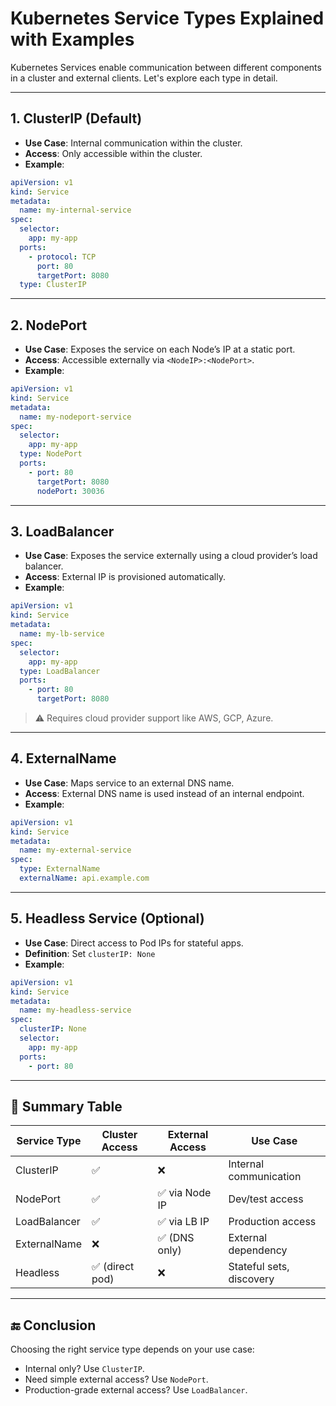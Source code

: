 
# Kubernetes Service Types Explained with Examples

Kubernetes Services enable communication between different components in a cluster and external clients. Let's explore each type in detail.

---

## 1. ClusterIP (Default)

- **Use Case**: Internal communication within the cluster.
- **Access**: Only accessible within the cluster.
- **Example**:

```yaml
apiVersion: v1
kind: Service
metadata:
  name: my-internal-service
spec:
  selector:
    app: my-app
  ports:
    - protocol: TCP
      port: 80
      targetPort: 8080
  type: ClusterIP
```

---

## 2. NodePort

- **Use Case**: Exposes the service on each Node’s IP at a static port.
- **Access**: Accessible externally via `<NodeIP>:<NodePort>`.
- **Example**:

```yaml
apiVersion: v1
kind: Service
metadata:
  name: my-nodeport-service
spec:
  selector:
    app: my-app
  type: NodePort
  ports:
    - port: 80
      targetPort: 8080
      nodePort: 30036
```

---

## 3. LoadBalancer

- **Use Case**: Exposes the service externally using a cloud provider’s load balancer.
- **Access**: External IP is provisioned automatically.
- **Example**:

```yaml
apiVersion: v1
kind: Service
metadata:
  name: my-lb-service
spec:
  selector:
    app: my-app
  type: LoadBalancer
  ports:
    - port: 80
      targetPort: 8080
```

> ⚠️ Requires cloud provider support like AWS, GCP, Azure.

---

## 4. ExternalName

- **Use Case**: Maps service to an external DNS name.
- **Access**: External DNS name is used instead of an internal endpoint.
- **Example**:

```yaml
apiVersion: v1
kind: Service
metadata:
  name: my-external-service
spec:
  type: ExternalName
  externalName: api.example.com
```

---

## 5. Headless Service (Optional)

- **Use Case**: Direct access to Pod IPs for stateful apps.
- **Definition**: Set `clusterIP: None`
- **Example**:

```yaml
apiVersion: v1
kind: Service
metadata:
  name: my-headless-service
spec:
  clusterIP: None
  selector:
    app: my-app
  ports:
    - port: 80
```

---

## 📌 Summary Table

| Service Type  | Cluster Access | External Access | Use Case |
|---------------|----------------|-----------------|----------|
| ClusterIP     | ✅             | ❌              | Internal communication |
| NodePort      | ✅             | ✅ via Node IP  | Dev/test access |
| LoadBalancer  | ✅             | ✅ via LB IP    | Production access |
| ExternalName  | ❌             | ✅ (DNS only)   | External dependency |
| Headless      | ✅ (direct pod) | ❌              | Stateful sets, discovery |

---

## 🔚 Conclusion

Choosing the right service type depends on your use case:
- Internal only? Use `ClusterIP`.
- Need simple external access? Use `NodePort`.
- Production-grade external access? Use `LoadBalancer`.

